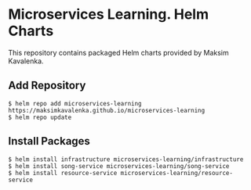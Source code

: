 # Microservices Learning. Helm Charts
This repository contains packaged Helm charts provided by Maksim Kavalenka.

## Add Repository
`$ helm repo add microservices-learning https://maksimkavalenka.github.io/microservices-learning`  
`$ helm repo update`

## Install Packages
`$ helm install infrastructure microservices-learning/infrastructure`  
`$ helm install song-service microservices-learning/song-service`  
`$ helm install resource-service microservices-learning/resource-service`
